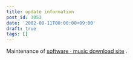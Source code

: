 ```yaml
---
title: update information
post_id: 3053
date: '2002-08-11T00:00:00+09:00'
draft: true
tags: []
---
```


Maintenance of [software · music download site](https://danmaq.com/category/products) .
